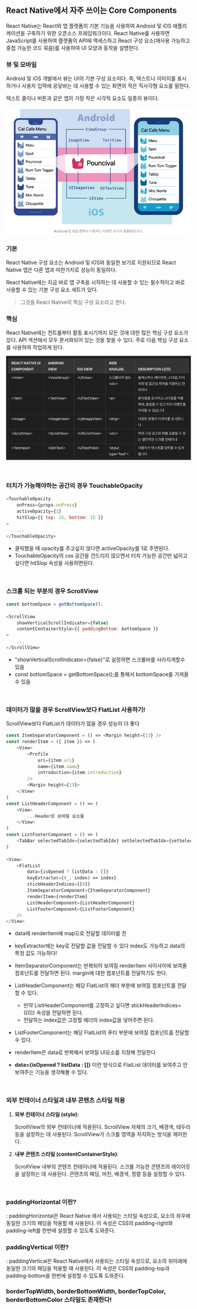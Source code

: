 ## React Native에서 자주 쓰이는 Core Components

React Native는 React와 앱 플랫폼의 기본 기능을 사용하여 Android 및 iOS 애플리케이션을 구축하기 위한 오픈소스 프레임워크이다.
React Native를 사용하면 JavaScript를 사용하여 플랫폼의 API에 액세스하고 React 구성 요소(재사용 가능하고 중첩 가능한 코드 묶음)를 사용하여 UI 모양과 동작을 설명한다. 

### 뷰 및 모바일
Android 및 iOS 개발에서 뷰는 UI의 기본 구성 요소이다. 즉, 텍스트나 이미지를 표시하거나 사용자 입력에 응닿바는 데 사용할 수 있는 화면의 작은 직사각형 요소를 말한다.

텍스트 줄이나 버튼과 같은 앱의 가장 작은 시각적 요소도 일종의 뷰이다.

![alt text](image.png)


### 기본
React Native 구성 요소는 Android 및 iOS와 동일한 보기로 지원되므로 React Native 앱은 다른 앱과 마찬가지로 성능이 동일하다. 

React Native에는 지금 바로 앱 구축을 시작하는 데 사용할 수 있는 필수적이고 바로 사용할 수 있는 기본 구성 요소 세트가 있다.
> 그것을 React Native의 핵심 구성 요소라고 한다.

### 핵심
React Native에는 컨트롤부터 활동 표시기까지 모든 것에 대한 많은 핵심 구성 요소가 있다. API 섹션에서 모두 문서화되어 있는 것을 찾을 수 있다. 
주로 다음 핵심 구성 요소를 사용하여 작업하게 된다.

![alt text](image-1.png)

<br/>


### 터치가 가능해야하는 공간의 경우 TouchableOpacity
```js
<TouchableOpacity 
    onPress={props.onPress} 
    activeOpacity={1}
    hitSlop={{ top: 15, bottom: 15 }}
>
    ...
</TouchableOpacity>
```
- 클릭했을 때 opacity를 주고싶지 않다면 activeOpacity를 1로 주면된다.
- TouchableOpacity의 css 공간을 건드리지 않으면서 터치 가능한 공간만 넓히고 싶다면 hitSlop 속성을 사용하면된다.
<br/>


### 스크롤 되는 부분의 경우 ScrollView 
```js
const bottomSpace = getBottomSpace();

<ScrollView 
    showVerticalScrollIndicator={false} 
    contentContainerStyle={{ paddingBottom: bottomSpace }}
>
    ...
</ScrollView>
```
- "showVerticalScrollIndicator={false}"로 설정하면 스크롤바를 사라지게할수 있음
- const bottomSpace = getBottomSpace();를 통해서 bottomSpace를 가져올 수 있음

<br/>

### 데이터가 많을 경우 ScrollView보다 FlatList 사용하기!
ScrollView보다 FlatList가 데이터가 많을 경우 성능이 더 좋다
```js
const ItemSeparatorComponent = () => <Margin height={13} />
const renderItem = ({ item }) => (
    <View>
        <Profile 
            uri={item.uri}
            name={item.name}
            introduction={item.introduction}
        />
        <Margin height={13}>
    </View>
) 
const ListHeaderComponent = () => (
    <View>
        ...Header로 보여질 요소들
    </View>
)
const ListFooterComponent = () => (
    <TabBar selectedTabIdx={selectedTabIdx} setSelectedTabIdx={setSelectedTabIdx} />
)

<View>
    <FlatList
        data={isOpened ? listData : []}
        keyExtractor={(_, index) => index}
        stickHeaderIndices={[0]}
        ItemSeparatorComponent={ItemSeparatorComponent}
        renderItem={renderItem}
        ListHeaderComponent={ListHeaderComponent}
        ListFooterComponent={ListFooterComponent}
    />
</View>
```
- data에 renderItem에 map으로 전달할 데이터를 전
- keyExtractor에는 key로 전달할 값을 전달할 수 있다 index도 가능하고 data의 특정 값도 가능하다! 
- ItemSeparatorComponent는 반복되어 보여질 renderItem 사이사이에 보여줄 컴포넌트를 전달하면 된다. margin에 대한 컴포넌트를 전달하기도 한다.
- ListHeaderComponent는 해당 FlatList의 헤더 부분에 보여질 컴포넌트를 전달할 수 있다.
    - 만약 ListHeaderComponent를 고정하고 싶다면 stickHeaderIndices={[0]} 속성을 전달하면 된다.
    - 전달하는 index값은 고정할 헤더의 index값을 넣어주면 된다.
- ListFooterComponent는 해당 FlatList의 푸터 부분에 보여질 컴포넌트를 전달할 수 있다.
- renderItem은 data로 반복해서 보여질 UI요소를 지정해 전달한다

- **data={isOpened ? listData : []}** 이런 방식으로 FlatList 데이터를 보여주고 안보여주는 기능을 생각해볼 수 있다.



<br/>

### 외부 컨테이너 스타일과 내부 콘텐츠 스타일 적용

1. **외부 컨테이너 스타일 (style):**

    ScrollView의 외부 컨테이너에 적용된다.
    ScrollView 자체의 크기, 배경색, 테두리 등을 설정하는 데 사용된다.
    ScrollView가 스크롤 영역을 차지하는 방식을 제어한다.

2. **내부 콘텐츠 스타일 (contentContainerStyle)**:

    ScrollView 내부의 콘텐츠 컨테이너에 적용된다.
    스크롤 가능한 콘텐츠의 레이아웃을 설정하는 데 사용된다.
    콘텐츠의 패딩, 마진, 배경색, 정렬 등을 설정할 수 있다.

<br/>

### paddingHorizontal 이란?
: paddingHorizontal은 React Native 에서 사용되는 스타일 속성으로, 요소의 좌우에 동일한 크기의 패딩을 적용할 때 사용된다. 이 속성은 CSS의 padding-right와 padding-left를 한번에 설정할 수 있도록 도와준다.

### paddingVertical 이란?
: paddingVertical은 React Native에서 사용되는 스타일 속성으로, 요소의 위아래에 동일한 크기의 패딩을 적용할 때 사용된다. 이 속성은 CSS의 padding-top과 padding-bottom을 한번에 설정할 수 있도록 도와준다.

### borderTopWidth, borderBottomWidth, borderTopColor, borderBottomColor 스타일도 존재한다!



